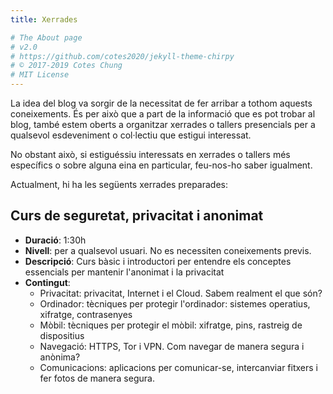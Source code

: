 ```yaml
---
title: Xerrades

# The About page
# v2.0
# https://github.com/cotes2020/jekyll-theme-chirpy
# © 2017-2019 Cotes Chung
# MIT License
---
```



La idea del blog va sorgir de la necessitat de fer arribar a tothom aquests coneixements. És per això que a part de la informació que es pot trobar al blog, també estem oberts a organitzar xerrades o tallers presencials per a qualsevol esdeveniment o col·lectiu que estigui interessat.

No obstant això, si estiguéssiu interessats en xerrades o tallers més específics o sobre alguna eina en particular, feu-nos-ho saber igualment.

Actualment, hi ha les següents xerrades preparades:
## Curs de seguretat, privacitat i anonimat
* **Duració**: 1:30h
* **Nivell**: per a qualsevol usuari. No es necessiten coneixements previs.
* **Descripció**: Curs bàsic i introductori per entendre els conceptes essencials per mantenir l'anonimat i la privacitat
* **Contingut**:
	* Privacitat: privacitat, Internet i el Cloud. Sabem realment el que són?
	* Ordinador: tècniques per protegir l'ordinador: sistemes operatius, xifratge, contrasenyes
	* Mòbil: tècniques per protegir el mòbil: xifratge, pins, rastreig de dispositius
	* Navegació: HTTPS, Tor i VPN. Com navegar de manera segura i anònima?
	* Comunicacions: aplicacions per comunicar-se, intercanviar fitxers i fer fotos de manera segura.